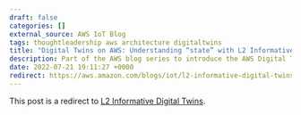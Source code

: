 ```yaml
---
draft: false
categories: []
external_source: AWS IoT Blog
tags: thoughtleadership aws architecture digitaltwins
title: "Digital Twins on AWS: Understanding “state” with L2 Informative Digital Twins"
description: Part of the AWS blog series to introduce the AWS Digital Twin Levels (L1-L4).
date: 2022-07-21 19:11:27 +0000
redirect: https://aws.amazon.com/blogs/iot/l2-informative-digital-twins/
---
```


This post is a redirect to [L2 Informative Digital Twins](https://aws.amazon.com/blogs/iot/l2-informative-digital-twins/).
